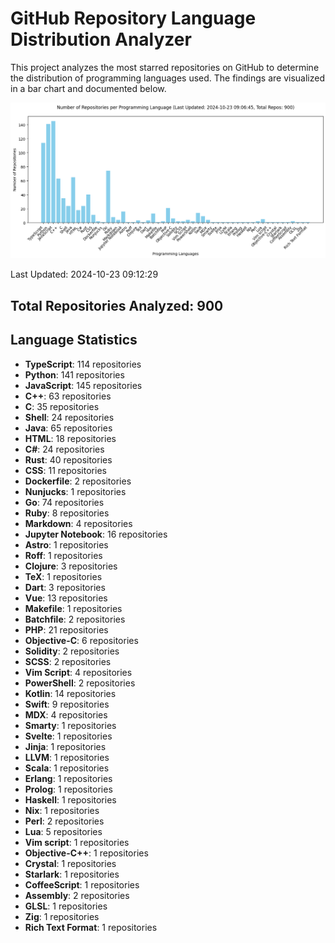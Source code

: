 # GitHub Repository Language Distribution Analyzer
This project analyzes the most starred repositories on GitHub to determine the distribution of programming languages used. The findings are visualized in a bar chart and documented below.

![Language Distribution Bar Chart](language_distribution_bar_chart.png)

Last Updated: 2024-10-23 09:12:29

## Total Repositories Analyzed: 900

## Language Statistics
- **TypeScript**: 114 repositories
- **Python**: 141 repositories
- **JavaScript**: 145 repositories
- **C++**: 63 repositories
- **C**: 35 repositories
- **Shell**: 24 repositories
- **Java**: 65 repositories
- **HTML**: 18 repositories
- **C#**: 24 repositories
- **Rust**: 40 repositories
- **CSS**: 11 repositories
- **Dockerfile**: 2 repositories
- **Nunjucks**: 1 repositories
- **Go**: 74 repositories
- **Ruby**: 8 repositories
- **Markdown**: 4 repositories
- **Jupyter Notebook**: 16 repositories
- **Astro**: 1 repositories
- **Roff**: 1 repositories
- **Clojure**: 3 repositories
- **TeX**: 1 repositories
- **Dart**: 3 repositories
- **Vue**: 13 repositories
- **Makefile**: 1 repositories
- **Batchfile**: 2 repositories
- **PHP**: 21 repositories
- **Objective-C**: 6 repositories
- **Solidity**: 2 repositories
- **SCSS**: 2 repositories
- **Vim Script**: 4 repositories
- **PowerShell**: 2 repositories
- **Kotlin**: 14 repositories
- **Swift**: 9 repositories
- **MDX**: 4 repositories
- **Smarty**: 1 repositories
- **Svelte**: 1 repositories
- **Jinja**: 1 repositories
- **LLVM**: 1 repositories
- **Scala**: 1 repositories
- **Erlang**: 1 repositories
- **Prolog**: 1 repositories
- **Haskell**: 1 repositories
- **Nix**: 1 repositories
- **Perl**: 2 repositories
- **Lua**: 5 repositories
- **Vim script**: 1 repositories
- **Objective-C++**: 1 repositories
- **Crystal**: 1 repositories
- **Starlark**: 1 repositories
- **CoffeeScript**: 1 repositories
- **Assembly**: 2 repositories
- **GLSL**: 1 repositories
- **Zig**: 1 repositories
- **Rich Text Format**: 1 repositories
